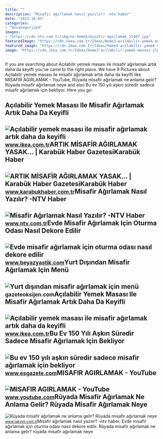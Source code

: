 ```yaml
---
title: ""
description: "Misafir ağırlamak nasıl yazılır? -ntv haber"
date: "2023-10-05"
categories:
- "Uncategorized"
images:
- "https://cdn.ntv.com.tr/img/ne-demek/misafir-agirlamak_31487.jpg"
featuredImage: "https://cdn.ikea.com.tr/Ideas/Home3-acilabilir-yemek-masasi-ile-misafir-agirlamak/yemek-masasi-01.jpg"
featured_image: "https://cdn.ikea.com.tr/Ideas/Home3-acilabilir-yemek-masasi-ile-misafir-agirlamak/yemek-masasi-02.jpg"
image: "https://cdn.ikea.com.tr/Ideas/Home3-acilabilir-yemek-masasi-ile-misafir-agirlamak/yemek-masasi-01.jpg"
---
```


If you are searching about Açılabilir yemek masası ile misafir ağırlamak artık daha da keyifli you've came to the right place. We have 9 Pictures about Açılabilir yemek masası ile misafir ağırlamak artık daha da keyifli like MISAFIR AGIRLAMAK - YouTube, Rüyada misafir ağırlamak ne anlama gelir? Rüyada misafir ağırlamak neye and also Bu ev 150 yılı aşkın süredir sadece misafir ağırlamak için bekliyor. Here you go:

Açılabilir Yemek Masası Ile Misafir Ağırlamak Artık Daha Da Keyifli
-------------------------------------------------------------------

 ![Açılabilir yemek masası ile misafir ağırlamak artık daha da keyifli](https://cdn.ikea.com.tr/Ideas/Home3-acilabilir-yemek-masasi-ile-misafir-agirlamak/yemek-masasi-02.jpg) <small>www.ikea.com.tr</small>ARTIK MİSAFİR AĞIRLAMAK YASAK… | Karabük Haber GazetesiKarabük Haber
--------------------------------------------------------------------

 ![ARTIK MİSAFİR AĞIRLAMAK YASAK… | Karabük Haber GazetesiKarabük Haber](https://www.karabukhaber.com.tr/wp-content/uploads/2020/11/misafir-agirlamak-yasak.jpg) <small>www.karabukhaber.com.tr</small>Misafir Ağırlamak Nasıl Yazılır? -NTV Haber
-------------------------------------------

 ![Misafir Ağırlamak Nasıl Yazılır? -NTV Haber](https://cdn.ntv.com.tr/img/ne-demek/misafir-agirlamak_31487.jpg) <small>www.ntv.com.tr</small>Evde Misafir Ağırlamak Için Oturma Odası Nasıl Dekore Edilir
------------------------------------------------------------

 ![Evde misafir ağırlamak için oturma odası nasıl dekore edilir](https://www.beyazyastik.com/wp-content/uploads/2023/08/1692703511_167_Evde-misafir-agirlamak-icin-oturma-odasi-nasil-dekore-edilir.jpg) <small>www.beyazyastik.com</small>Yurt Dışından Misafir Ağırlamak Için Menü
-----------------------------------------

 ![Yurt dışından misafir ağırlamak için menü](https://i.gazeteoksijen.com/2/1280/720/storage/files/images/2023/05/18/yurt-disindan-misafir-agirlamak-icin-menu-wt3n.jpg) <small>gazeteoksijen.com</small>Açılabilir Yemek Masası Ile Misafir Ağırlamak Artık Daha Da Keyifli
-------------------------------------------------------------------

 ![Açılabilir yemek masası ile misafir ağırlamak artık daha da keyifli](https://cdn.ikea.com.tr/Ideas/Home3-acilabilir-yemek-masasi-ile-misafir-agirlamak/yemek-masasi-01.jpg) <small>www.ikea.com.tr</small>Bu Ev 150 Yılı Aşkın Süredir Sadece Misafir Ağırlamak Için Bekliyor
-------------------------------------------------------------------

 ![Bu ev 150 yılı aşkın süredir sadece misafir ağırlamak için bekliyor](https://esgazetecom.teimg.com/esgazete-com/uploads/2022/06/agency/bu-ev-150-yili-askin-suredir-sadece-misafir-agirlamak-icin-bekliyor.jpg) <small>www.esgazete.com</small>MISAFIR AGIRLAMAK - YouTube
---------------------------

 ![MISAFIR AGIRLAMAK - YouTube](https://i.ytimg.com/vi/3ILHwiyJX80/maxresdefault.jpg) <small>www.youtube.com</small>Rüyada Misafir Ağırlamak Ne Anlama Gelir? Rüyada Misafir Ağırlamak Neye
-----------------------------------------------------------------------

 ![Rüyada misafir ağırlamak ne anlama gelir? Rüyada misafir ağırlamak neye](https://iatkv.tmgrup.com.tr/656054/600/314/15/0/706/362?u=https:%2f%2fitkv.tmgrup.com.tr%2falbum%2f2022%2f04%2f12%2fruyada-misafir-agirlamak-ne-anlama-gelir-neye-isarettir-anlami-yorumu-1649766933764.jpg) <small>www.takvim.com.tr</small>Misafir ağırlamak nasıl yazılır? -ntv haber. Evde misafir ağırlamak için oturma odası nasıl dekore edilir. Rüyada misafir ağırlamak ne anlama gelir? rüyada misafir ağırlamak neye
